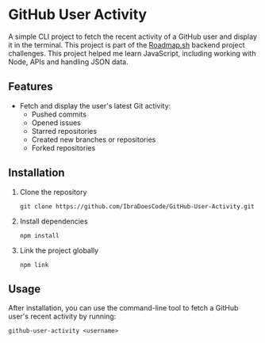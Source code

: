 # GitHub User Activity

A simple CLI project to fetch the recent activity of a GitHub user and display it in the terminal. This project is part of the [Roadmap.sh](https://roadmap.sh/projects/github-user-activity) backend project challenges. This project helped me learn JavaScript, including working with Node, APIs and handling JSON data.

## Features

- Fetch and display the user's latest Git activity:
  - Pushed commits
  - Opened issues
  - Starred repositories
  - Created new branches or repositories
  - Forked repositories


## Installation

1. Clone the repository
    ```
    git clone https://github.com/IbraDoesCode/GitHub-User-Activity.git
    ```
2. Install dependencies
    ```
    npm install
    ```
3. Link the project globally
    ```
    npm link
    ```
## Usage

After installation, you can use the command-line tool to fetch a GitHub user's recent activity by running:

```
github-user-activity <username>
```
